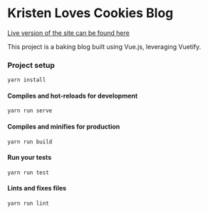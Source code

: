 # Kristen Loves Cookies Blog 

[Live version of the site can be found here](https://www.kristenlovescookies.com)

This project is a baking blog built using Vue.js, leveraging Vuetify. 


### Project setup
```
yarn install
```

#### Compiles and hot-reloads for development
```
yarn run serve
```

#### Compiles and minifies for production
```
yarn run build
```

#### Run your tests
```
yarn run test
```

#### Lints and fixes files
```
yarn run lint
```
